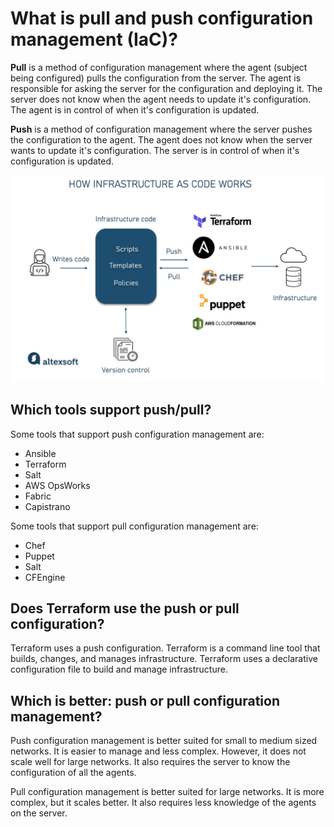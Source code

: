 # What is pull and push configuration management (IaC)?

**Pull** is a method of configuration management where the agent (subject being configured) pulls the configuration from the server. The agent is responsible for asking the server for the configuration and deploying it. The server does not know when the agent needs to update it's configuration. The agent is in control of when it's configuration is updated.

**Push** is a method of configuration management where the server pushes the configuration to the agent. The agent does not know when the server wants to update it's configuration. The server is in control of when it's configuration is updated.

![iac](images/iac.png)

## Which tools support push/pull?

Some tools that support push configuration management are:
- Ansible
- Terraform
- Salt
- AWS OpsWorks
- Fabric
- Capistrano

Some tools that support pull configuration management are:
- Chef
- Puppet
- Salt
- CFEngine

## Does Terraform use the push or pull configuration?

Terraform uses a push configuration. Terraform is a command line tool that builds, changes, and manages infrastructure. Terraform uses a declarative configuration file to build and manage infrastructure.

## Which is better: push or pull configuration management?

Push configuration management is better suited for small to medium sized networks. It is easier to manage and less complex. However, it does not scale well for large networks. It also requires the server to know the configuration of all the agents.

Pull configuration management is better suited for large networks. It is more complex, but it scales better. It also requires less knowledge of the agents on the server.


